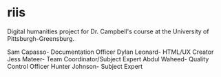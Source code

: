 # riis
Digital humanities project for Dr. Campbell's course at the University of Pittsburgh-Greensburg.

Sam Capasso- Documentation Officer
Dylan Leonard- HTML/UX Creator
Jess Mateer- Team Coordinator/Subject Expert
Abdul Waheed- Quality Control Officer
Hunter Johnson- Subject Expert 